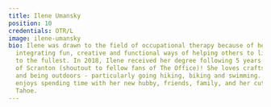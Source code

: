 ```yaml
---
title: Ilene Umansky
position: 10
credentials: OTR/L
image: ilene-umansky
bio: Ilene was drawn to the field of occupational therapy because of her passion for
  integrating fun, creative and functional ways of helping others to live their lives
  to the fullest. In 2018, Ilene received her degree following 5 years at The University
  of Scranton (shoutout to fellow fans of The Office)! She loves crafts, cooking,
  and being outdoors - particularly going hiking, biking and swimming. Ilene also
  enjoys spending time with her new hubby, friends, family, and her cute little Goldendoodle
  Tahoe.
---
```


